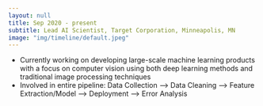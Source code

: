 ```yaml
---
layout: null
title: Sep 2020 - present
subtitle: Lead AI Scientist, Target Corporation, Minneapolis, MN
image: "img/timeline/default.jpeg"
---
```

* Currently working on developing large-scale machine learning products with a focus on computer vision using both deep learning methods and traditional image processing techniques
* Involved in entire pipeline: Data Collection --> Data Cleaning --> Feature Extraction/Model --> Deployment --> Error Analysis